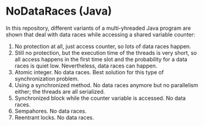# NoDataRaces (Java)

In this repository, different variants of a multi-yhreaded Java program are shown that deal with data
races while accessing a shared variable counter:

1. No protection at all, just access counter, so lots of data races happen.
2. Still no protection, but the execution time of the threads is very short, so all access happens in the first time slot and the probability for a data races is quiet low. Nevertheless, data races can happen.
3. Atomic integer. No data races. Best solution for this type of synchronization problem.
4. Using a synchronized method. No data races anymore but no parallelism either; the threads are all serialized.
5. Synchronized block while the counter variable is accessed. No data races.
6. Sempahores. No data races.
7. Reentrant locks. No data races.
